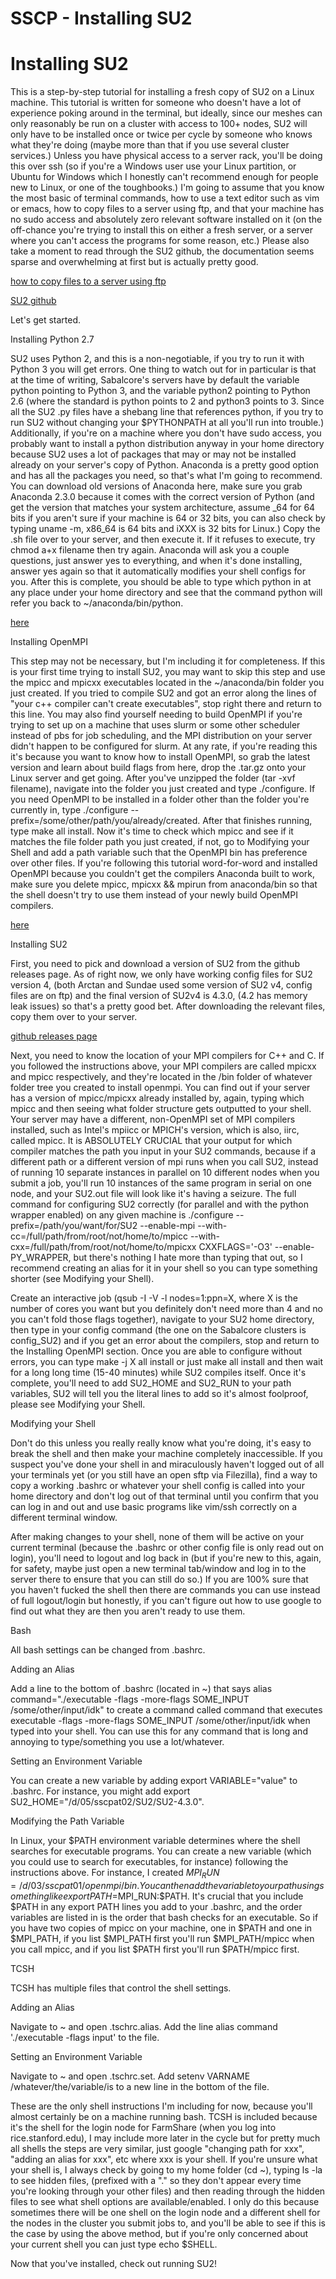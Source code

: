 # SSCP - Installing SU2

# Installing SU2

This is a step-by-step tutorial for installing a fresh copy of SU2 on a Linux machine. This tutorial is written for someone who doesn't have a lot of experience poking around in the terminal, but ideally, since our meshes can only reasonably be run on a cluster with access to 100+ nodes, SU2 will only have to be installed once or twice per cycle by someone who knows what they're doing (maybe more than that if you use several cluster services.) Unless you have physical access to a server rack, you'll be doing this over ssh (so if you're a Windows user use your Linux partition, or Ubuntu for Windows which I honestly can't recommend enough for people new to Linux, or one of the toughbooks.) I'm going to assume that you know the most basic of terminal commands, how to use a text editor such as vim or emacs, how to copy files to a server using ftp, and that your machine has no sudo access and absolutely zero relevant software installed on it (on the off-chance you're trying to install this on either a fresh server, or a server where you can't access the programs for some reason, etc.) Please also take a moment to read through the SU2 github, the documentation seems sparse and overwhelming at first but is actually pretty good.

[ how to copy files to a server using ftp](/stanford.edu/testduplicationsscp/home/new-member-orientation/sftp-access)

[ SU2 github](https://github.com/su2code/SU2)

Let's get started.

Installing Python 2.7

SU2 uses Python 2, and this is a non-negotiable, if you try to run it with Python 3 you will get errors. One thing to watch out for in particular is that at the time of writing, Sabalcore's servers have by default the variable python pointing to Python 3, and the variable python2 pointing to Python 2.6 (where the standard is python points to 2 and python3 points to 3. Since all the SU2 .py files have a shebang line that references python, if you try to run SU2 without changing your $PYTHONPATH at all you'll run into trouble.) Additionally, if you're on a machine where you don't have sudo access, you probably want to install a python distribution anyway in your home directory because SU2 uses a lot of packages that may or may not be installed already on your server's copy of Python. Anaconda is a pretty good option and has all the packages you need, so that's what I'm going to recommend. You can download old versions of Anaconda here, make sure you grab Anaconda 2.3.0 because it comes with the correct version of Python (and get the version that matches your system architecture, assume _64 for 64 bits if you aren't sure if your machine is 64 or 32 bits, you can also check by typing uname -m, x86_64 is 64 bits and iXXX is 32 bits for Linux.) Copy the .sh file over to your server, and then execute it. If it refuses to execute, try chmod a+x filename then try again. Anaconda will ask you a couple questions, just answer yes to everything, and when it's done installing, answer yes again so that it automatically modifies your shell configs for you. After this is complete, you should be able to type which python in at any place under your home directory and see that the command python will refer you back to ~/anaconda/bin/python.

[ here](https://repo.continuum.io/archive/)

Installing OpenMPI

This step may not be necessary, but I'm including it for completeness. If this is your first time trying to install SU2, you may want to skip this step and use the mpicc and mpicxx executables located in the ~/anaconda/bin folder you just created. If you tried to compile SU2 and got an error along the lines of "your c++ compiler can't create executables", stop right there and return to this line. You may also find yourself needing to build OpenMPI if you're trying to set up on a machine that uses slurm or some other scheduler instead of pbs for job scheduling, and the MPI distribution on your server didn't happen to be configured for slurm. At any rate, if you're reading this it's because you want to know how to install OpenMPI, so grab the latest version and learn about build flags from here, drop the .tar.gz onto your Linux server and get going. After you've unzipped the folder (tar -xvf filename), navigate into the folder you just created and type ./configure. If you need OpenMPI to be installed in a folder other than the folder you're currently in, type ./configure --prefix=/some/other/path/you/already/created. After that finishes running, type make all install. Now it's time to check which mpicc and see if it matches the file folder path you just created, if not, go to Modifying your Shell and add a path variable such that the OpenMPI bin has preference over other files. If you're following this tutorial word-for-word and installed OpenMPI because you couldn't get the compilers Anaconda built to work, make sure you delete mpicc, mpicxx && mpirun from anaconda/bin so that the shell doesn't try to use them instead of your newly build OpenMPI compilers.

[ here](https://www.open-mpi.org/software/ompi/v3.1/)

Installing SU2

First, you need to pick and download a version of SU2 from the github releases page. As of right now, we only have working config files for SU2 version 4, (both Arctan and Sundae used some version of SU2 v4, config files are on ftp) and the final version of SU2v4 is 4.3.0, (4.2 has memory leak issues) so that's a pretty good bet. After downloading the relevant files, copy them over to your server.

[ github releases page](https://github.com/su2code/SU2/releases)

Next, you need to know the location of your MPI compilers for C++ and C. If you followed the instructions above, your MPI compilers are called mpicxx and mpicc respectively, and they're located in the /bin folder of whatever folder tree you created to install openmpi. You can find out if your server has a version of mpicc/mpicxx already installed by, again, typing which mpicc and then seeing what folder structure gets outputted to your shell. Your server may have a different, non-OpenMPI set of MPI compilers installed, such as Intel's mpiicc or MPICH's version, which is also, iirc, called mpicc. It is ABSOLUTELY CRUCIAL that your output for which compiler matches the path you input in your SU2 commands, because if a different path or a different version of mpi runs when you call SU2, instead of running 10 separate instances in parallel on 10 different nodes when you submit a job, you'll run 10 instances of the same program in serial on one node, and your SU2.out file will look like it's having a seizure. The full command for configuring SU2 correctly (for parallel and with the python wrapper enabled) on any given machine is ./configure --prefix=/path/you/want/for/SU2 --enable-mpi --with-cc=/full/path/from/root/not/home/to/mpicc --with-cxx=/full/path/from/root/not/home/to/mpicxx CXXFLAGS='-O3' --enable-PY_WRAPPER, but there's nothing I hate more than typing that out, so I recommend creating an alias for it in your shell so you can type something shorter (see Modifying your Shell).

Create an interactive job (qsub -I -V -l nodes=1:ppn=X, where X is the number of cores you want but you definitely don't need more than 4 and no you can't fold those flags together), navigate to your SU2 home directory, then type in your config command (the one on the Sabalcore clusters is config_SU2) and if you get an error about the compilers, stop and return to the Installing OpenMPI section. Once you are able to configure without errors, you can type make -j X all install or just make all install and then wait for a long long time (15-40 minutes) while SU2 compiles itself. Once it's complete, you'll need to add SU2_HOME and SU2_RUN to your path variables, SU2 will tell you the literal lines to add so it's almost foolproof, please see Modifying your Shell.

Modifying your Shell

Don't do this unless you really really know what you're doing, it's easy to break the shell and then make your machine completely inaccessible. If you suspect you've done your shell in and miraculously haven't logged out of all your terminals yet (or you still have an open sftp via Filezilla), find a way to copy a working .bashrc or whatever your shell config is called into your home directory and don't log out of that terminal until you confirm that you can log in and out and use basic programs like vim/ssh correctly on a different terminal window.

After making changes to your shell, none of them will be active on your current terminal (because the .bashrc or other config file is only read out on login), you'll need to logout and log back in (but if you're new to this, again, for safety, maybe just open a new terminal tab/window and log in to the server there to ensure that you can still do so.) If you are 100% sure that you haven't fucked the shell then there are commands you can use instead of full logout/login but honestly, if you can't figure out how to use google to find out what they are then you aren't ready to use them.

Bash

All bash settings can be changed from .bashrc.

Adding an Alias

Add a line to the bottom of .bashrc (located in ~) that says alias command="./executable -flags -more-flags SOME_INPUT /some/other/input/idk" to create a command called command that executes executable -flags -more-flags SOME_INPUT /some/other/input/idk when typed into your shell. You can use this for any command that is long and annoying to type/something you use a lot/whatever.

Setting an Environment Variable

You can create a new variable by adding export VARIABLE="value" to .bashrc. For instance, you might add export SU2_HOME="/d/05/sscpat02/SU2/SU2-4.3.0".

Modifying the Path Variable

In Linux, your $PATH environment variable determines where the shell searches for executable programs. You can create a new variable (which you could use to search for executables, for instance) following the instructions above. For instance, I created $MPI_RUN=/d/03/sscpat01/openmpi/bin. You can then add the variable to your path using something like export PATH=$MPI_RUN:$PATH. It's crucial that you include $PATH in any export PATH lines you add to your .bashrc, and the order variables are listed in is the order that bash checks for an executable. So if you have two copies of mpicc on your machine, one in $PATH and one in $MPI_PATH, if you list $MPI_PATH first you'll run $MPI_PATH/mpicc when you call mpicc, and if you list $PATH first you'll run $PATH/mpicc first.

TCSH

TCSH has multiple files that control the shell settings.

Adding an Alias

Navigate to ~ and open .tschrc.alias. Add the line alias command './executable -flags input' to the file.

Setting an Environment Variable

Navigate to ~ and open .tschrc.set. Add setenv VARNAME /whatever/the/variable/is to a new line in the bottom of the file.

These are the only shell instructions I'm including for now, because you'll almost certainly be on a machine running bash. TCSH is included because it's the shell for the login node for FarmShare (when you log into rice.stanford.edu), I may include more later in the cycle but for pretty much all shells the steps are very similar, just google "changing path for xxx", "adding an alias for xxx", etc where xxx is your shell. If you're unsure what your shell is, I always check by going to my home folder (cd ~), typing ls -la to see hidden files, (prefixed with a "." so they don't appear every time you're looking through your other files) and then reading through the hidden files to see what shell options are available/enabled. I only do this because sometimes there will be one shell on the login node and a different shell for the nodes in the cluster you submit jobs to, and you'll be able to see if this is the case by using the above method, but if you're only concerned about your current shell you can just type echo $SHELL.

Now that you've installed, check out running SU2!

